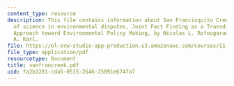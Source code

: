 ```yaml
---
content_type: resource
description: This file contains information about San Francisquito Creek?The problem
  of science in environmental disputes, Joint Fact Finding as a Transdisciplinary
  Approach toward Environmental Policy Making, by Nicolas L. Rofougaran and Herman
  A. Karl.
file: https://ol-ocw-studio-app-production.s3.amazonaws.com/courses/11-959-reforming-natural-resources-governance-failings-of-scientific-rationalism-and-alternatives-for-building-common-ground-january-iap-2007/fa2b1281cda50515264625891e6747a7_sanfrancreek.pdf
file_type: application/pdf
resourcetype: Document
title: sanfrancreek.pdf
uid: fa2b1281-cda5-0515-2646-25891e6747a7
---
```

